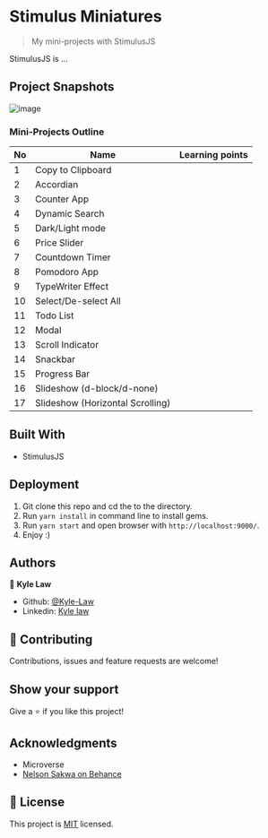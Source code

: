 # Stimulus Miniatures

> My mini-projects with StimulusJS

StimulusJS is ...

## Project Snapshots

![image](https://user-images.githubusercontent.com/55923773/118135825-0892bc80-b436-11eb-8838-d13937b356bc.png)

### Mini-Projects Outline

|No|Name|Learning points|
|---|---|---|
|1|Copy to Clipboard||
|2|Accordian||
|3|Counter App||
|4|Dynamic Search||
|5|Dark/Light mode||
|6|Price Slider||
|7|Countdown Timer||
|8| Pomodoro App||
|9| TypeWriter Effect|
|10|Select/De-select All||
|11|Todo List||
|12|Modal||
|13|Scroll Indicator||
|14|Snackbar||
|15|Progress Bar||
|16|Slideshow (d-block/d-none)||
|17|Slideshow (Horizontal Scrolling)||

## Built With

- StimulusJS

## Deployment

1. Git clone this repo and cd the to the directory.
2. Run `yarn install` in command line to install gems.
3. Run `yarn start` and open browser with `http://localhost:9000/`.
4. Enjoy :)



## Authors

👤 **Kyle Law**

- Github: [@Kyle-Law](https://github.com/Kyle-Law)
- Linkedin: [Kyle law](https://www.linkedin.com/in/kyle-lawzhunkhing/)

## 🤝 Contributing

Contributions, issues and feature requests are welcome!

## Show your support

Give a ⭐️ if you like this project!

## Acknowledgments

- Microverse
- [Nelson Sakwa on Behance](https://www.behance.net/sakwadesignstudio)

## 📝 License

This project is [MIT](LICENSE) licensed.
